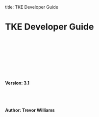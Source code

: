 title: TKE Developer Guide

# TKE Developer Guide

<br><br><br><br><br><br><br>

#### Version: 3.1

<br><br>

#### Author: Trevor Williams